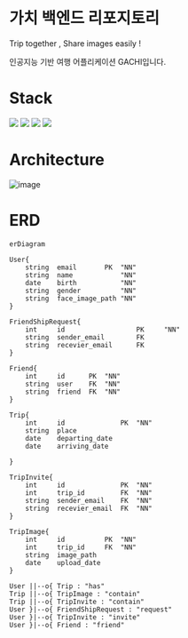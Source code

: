 # 가치 백엔드 리포지토리
Trip together , Share images easily ! 

인공지능 기반 여행 어플리케이션 GACHI입니다.

# Stack
<p>
  <img src="https://img.shields.io/badge/django-blue?style=for-the-badge&logo=django&logoColor=white">
  <img src="https://img.shields.io/badge/postgresql-4169E1?style=for-the-badge&logo=postgresql&logoColor=white">
  <img src="https://img.shields.io/badge/nginx-009639?style=for-the-badge&logo=nginx&logoColor=white">
  <img src="https://img.shields.io/badge/docker-2496ED?style=for-the-badge&logo=docker&logoColor=white">
  
</p>

# Architecture
![image](https://github.com/TeamGachi/gachi_backend/assets/81519350/fd6f7547-f060-43db-8721-2ad5a1e036ba)


# ERD
```mermaid 
erDiagram

User{
    string  email       PK  "NN"
    string  name            "NN"
    date    birth           "NN"
    string  gender          "NN"
    string  face_image_path "NN"
}

FriendShipRequest{
    int     id                  PK     "NN"
    string  sender_email        FK
    string  recevier_email      FK
}

Friend{
    int     id      PK  "NN"
    string  user    FK  "NN"
    string  friend  FK  "NN"
}

Trip{
    int     id              PK  "NN"
    string  place
    date    departing_date
    date    arriving_date

}

TripInvite{
    int     id              PK  "NN"
    int     trip_id         FK  "NN"
    string  sender_email    FK  "NN"
    string  recevier_email  FK  "NN"
}

TripImage{
    int     id          PK  "NN"
    int     trip_id     FK  "NN"
    string  image_path      
    date    upload_date 
}

User ||--o{ Trip : "has"
Trip ||--o{ TripImage : "contain"
Trip ||--o{ TripInvite : "contain"
User }|--o{ FriendShipRequest : "request"
User }|--o{ TripInvite : "invite"
User }|--o{ Friend : "friend"
```